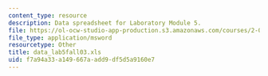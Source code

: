 ```yaml
---
content_type: resource
description: Data spreadsheet for Laboratory Module 5.
file: https://ol-ocw-studio-app-production.s3.amazonaws.com/courses/2-002-mechanics-and-materials-ii-spring-2004/f7a94a33a149667aadd9df5d5a9160e7_data_lab5fall03.xls
file_type: application/msword
resourcetype: Other
title: data_lab5fall03.xls
uid: f7a94a33-a149-667a-add9-df5d5a9160e7
---
```

